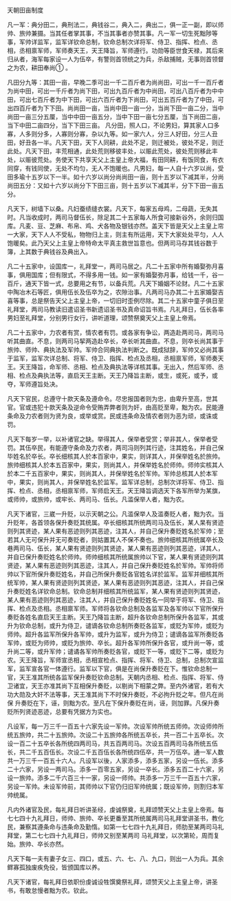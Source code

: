 天朝田亩制度

凡一军：典分田二，典刑法二，典钱谷二，典入二，典出二，俱一正一副，即以师帅、旅帅兼摄。当其任者掌其事，不当其事者亦赞其事。凡一军一切生死黜陟等事，军帅详监军，监军详钦命总制，钦命总制次详将军、侍卫、指挥、检点、丞相，丞相禀军师，军师奏天王，天王降旨，军师遵行。功勋等臣世食天禄，其后来归从者，海军每家设一人为伍卒，有警则首领统之为兵，杀敌捕贼，无事则首领督之为农，耕田奉尚① 。

凡田分九等：其田一亩，早晚二季可出一千二百斤者为尚尚田，可出一千一百斤者为尚中田，可出一千斤者为尚下田，可出九百斤者为中尚田，可出八百斤者为中中田，可出七百斤者为中下田，可出六百斤者为下尚田，可出五百斤者为了中田，可出四百斤者为下下田。尚尚田一亩，当尚中田一亩一分，当尚下田一亩二分，当中尚田一亩三分五厘，当中中田一亩五分，当中下田一亩七分五厘，当下尚田二亩，当下中田二亩四分，当下下田三亩。
凡分田，照人口，不论男妇，算其家人口多寡，人多则分多，人寡则分寡，杂以九等。如一家六人，分三人好田，分三人丑田，好丑各一半。凡天下田，天下人同耕，此处不足，则迁被处，彼处不足，则迁此处。凡天下田，丰荒相通，此处荒则移彼丰处，以赈此荒处，彼处荒则移此丰处，以赈彼荒处。务使天下共享天父上主皇上帝大福，有田同耕，有饭同食，有衣同穿，有钱同使，无处不均匀，无人不饱暖也。凡男妇，每一人自十六岁以尚，受田多瑜十五岁以下一半。如十六岁以尚分尚尚田一亩，则十五岁以下减其半，分尚尚田五分：又如十六岁以尚分下下田三亩，则十五岁以下减其半，分下下田一亩五分。

凡天下，树墙下以桑。凡妇蚕绩缝衣裳。凡天下，每家五母鸡，二母蔬，无失其时。凡当收成时，两司马督伍长，除足其二十五家每人所食可接新谷外，余则归国库。凡麦、豆、芝麻、布帛、鸡、犬各物及银钱亦然。盖天下皆是天父上主皇上帘一大家，天下人人不受私，物物归上主，则主有所运用，天下大家处处平匀，人人饱暖矣。此乃天父上主皇上帝特命太平真主救世旨意也。但两司马存其钱谷数于簿，上其数于典钱谷及典出入。

凡二十五家中，设国库一，礼拜堂一，两司马居之。凡二十五家中所有婚娶弥月喜事，俱用国库；但有限式，不得多用一钱。如一家有婚娶弥月事，给钱一千，谷一百斤，通天下皆一式，总要用之有节，以备兵荒。凡天下婚姻不论财。凡二十五家中陶冶木石等匠，俱用伍长及伍卒为之，农隙治事。凡两司马办其二十五家婚娶吉喜等事，总是祭告天父上主皇上帝，一切旧时歪例尽除。其二十五家中童子俱日至礼拜堂，两司马教读旧遣诏圣书新遗诏圣书及真命诏旨书焉。凡礼拜日，伍长各率男妇至礼拜堂，分别男行女行，讲听道理，颂赞祭奠天父上主皇上帝焉。

凡二十五家中，力农者有赏，情农者有罚。或各家有争讼，两造赴两司马，两司马听其曲直。不息，则两司马挈两造赴卒长，卒长听其曲直。不息，则卒长尚其事于旅帅、师帅、典执法及军帅。军帅合同典执法判断之。既成狱辞，军帅又必尚其事于监军，监军次详总制、将军、侍卫、指挥、检点及丞相，丞相禀军师，军师奏天王。天王降旨，命军师、丞相、检点及典执法等详核其事。无出入，然后军师、丞相、检点及典执法等，直启天王主断。天王乃降旨主断，或生，或死，或予，或夺，军师遵旨处决。

凡天下官民，总遵守十款天条及遵命令。尽忠报国者则为忠，由卑升至高，世其官。官或违犯十款天条及逆命令受贿弄弊者则为奸，由高贬至卑，黜为农。民能遵条命及力农者则为贤为良，或举或赏。民或违条命及情农者则为恶为顽，或诛或罚。

凡天下每岁一举，以补诸官之缺。举得其人，保举者受赏；举非其人，保举者受罚。其伍卒民，有能遵守条命及力农者，两司冯则列其行迹，注其姓名，并自己保毕姓名於卒长。卒长细核其人於本百家中，果实，则详其人，并保举姓名於旅帅。旅帅细核其人於本五百家中，果实，则尚其人，并保举姓名於师帅。师帅实核其人於本二千五百家中，果实，则尚其人，并保举姓名於军帅。军帅总核其人於本军中，果实，则尚其人，并保举姓名於监军。监军详总制，总制次详将军、侍卫、指挥、检点、丞相，丞相禀军师，军师启天王。天王降旨调选天下各军所举为某旗，或师帅，或旅帅，或牢长、两司马、伍长。凡滥保举人者，黜为农。

凡天下诸官，三崴一升贬，以示天朝之公。凡滥保举人及滥奏贬人者，黜为农。当升贬年，各首领各保升奏贬其统属。卒长细核其所统两司马及伍长，某人杲有贤迹则列其贤迹，某人果有恶迹则列其恶迹，注其人，并自己保升奏贬姓名於军帅；至若其人无可保升并无可奏贬者，则姑置其人不保不奏也。旅帅细核其所统属卒长及巷两司马、伍长，某人果有贤迹则列其贤迹，某人果有恶迹则列其恶迹，详其人，并自已保升奏贬姓名於师帅。师帅细核其所统属旅帅以下官，某人果有贤迹则列其贤迹，某人果有恶迹则列其恶迹，注其人，并自己保升奏贬姓名於军帅。军帅将师帅以下官所保升奏贬姓名，并自己所保升奏贬各官姓名详於监军。监军并细核其所统军帅，某人果有贤迹则列其贤迹，某人果有恶迹则列其恶迹，注其人，并自己保升奏贬姓名详钦命总制。钦命总制并细核其所统监军，某人果有贤迹则列其贤迹，某人果有恶迹则列其恶迹，注其人，并自己保升奏贬姓名一同举于将军、侍卫、指
挥、检点及丞相。丞相禀军师。军师将各钦命总制及各监军及各军帅以下官所保升奏贬各姓名直启天王主断。天王乃降旨主断，超升各钦命总制所保升各监军，其或升为钦命总制，或升为侍卫，谴谪各钦命总制所奏贬各监军，或贬为军帅，或贬为师帅。超升各监军所保升各军帅，或升为监军，或升为侍卫；谴谪各监军所奏贬各军帅，或贬为师帅，或贬为旅帅、卒长。超升各军帅所保升各官，或升尚一等，或升尚二等，或升军帅；谴谲各军帅所奏贬各官，或贬下一等，或贬下二等，或贬为农。天王降旨，军师宣丞相，丞相宣检点、指挥、将军、侍卫、总制，总制次宣监军，监军宣各官一体遵行。监军以下官，俱是在尚保升奏贬在下。惟钦命总制一官，天王准其所统各监军保升奏贬钦命总制。天朝内丞相、检点、指挥、将军、侍卫诸宜，天王亦准其尚下互相保升奏贬，以剔尚下相蒙之弊。至内外诸官，若有大功大勋及大奸不法等事，天王准其尚下不时保升奏贬，不必拘升贬之年。但凡在尚保 
升奏贬在下，诬，则黜为农。至凡在下保升奏贬在尚，诬，则加罪。凡保升奏贬所列贤迹恶迹，总要有凭据方为实也。

凡设军，每一万三千一百五十六家先设一军帅。次设军帅所统五师帅。次设师帅所统五旅帅，共二十五旅帅。次设二十五旅帅各所统五卒长，共一百二十五卒长。次设一百二十五卒长各所统四两司马，共五百两司马。次设五百两司马各所统五伍长，共二千五百伍长。次设二千五百伍长各所统四伍卒，共一万伍卒。通一军人数共一万三千一百五十六人。凡设军以後，人家添多，添多五家，另设一伍长。添多二十六家，另设一两司马。添多一百零五家，另设一卒长。添多五百二十六家，另设一旅帅。添多二千六百三十一家，另设一师帅。共添多一万三千一百五十六家，另设一军帅。未设军帅前，其师帅以下官仍归旧军帅统属；既设军帅，则割归本军帅统属。

凡内外诸官及民，每礼拜日听讲圣经，虔诚祭奠，礼拜颂赞天父上主皇上帝焉。每七七四十九礼拜日，师帅、旅帅、卒长更番至其所统属两司马礼拜堂讲圣书，教化民，兼察其遵条命与违条命及勤惰。如第一七七四十九礼拜日，师肋至某两司马礼拜堂，第二七七四十九礼拜日，师帅又别至某两司 马礼拜堂，以次第轮，周而复始。旅帅、卒长亦然。

凡天下每一夫有妻子女三、四口，或五、六、七、八、九口，则出一人为兵。其余鳏寡孤独废疾免役，皆颁国库以养。

凡天下诸官，每礼拜日依职份虔诚设牲馔奠祭礼拜，颂赞天父上主皇上帝，讲圣书，有敢怠慢者黜为农。钦此。

